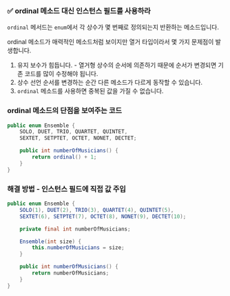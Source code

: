 ### ✅ ordinal 메소드 대신 인스턴스 필드를 사용하라

`ordinal` 메서드는 `enum`에서 각 상수가 몇 번째로 정의되는지 반환하는 메소드입니다.

ordinal 메소드가 매력적인 메소드처럼 보이지만 열거 타입이라서 몇 가지 문제점이 발생합니다.

1. 유지 보수가 힘듭니다. - 열거형 상수의 순서에 의존하기 때문에 순서가 변경되면 기존 코드를 많이 수정해야 됩니다.
2. 상수 선언 순서를 변경하는 순간 다른 메소드가 다르게 동작할 수 있습니다.
3. `ordinal` 메소드를 사용하면 중복된 값을 가질 수 없습니다.

### ordinal 메소드의 단점을 보여주는 코드

```java
public enum Ensemble {
    SOLO, DUET, TRIO, QUARTET, QUINTET,
    SEXTET, SETPTET, OCTET, NONET, DECTET;

    public int numberOfMusicians() {
        return ordinal() + 1;
    }
}
```

### 해결 방법 - 인스턴스 필드에 직접 값 주입

```java
public enum Ensemble {
    SOLO(1), DUET(2), TRIO(3), QUARTET(4), QUINTET(5),
    SEXTET(6), SETPTET(7), OCTET(8), NONET(9), DECTET(10);

    private final int numberOfMusicians;

    Ensemble(int size) {
        this.numberOfMusicians = size;
    }

    public int numberOfMusicians() {
        return numberOfMusicians;
    }
}
```